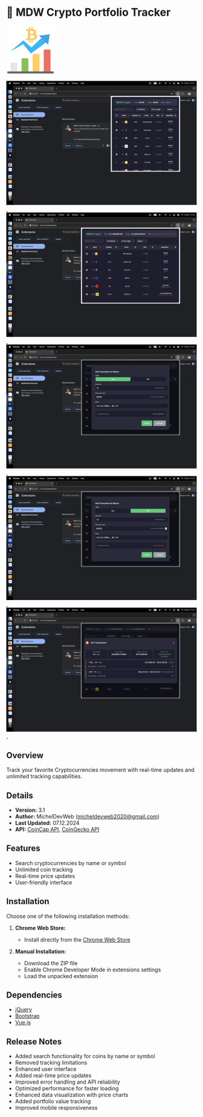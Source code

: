 # 🚀 MDW Crypto Portfolio Tracker

![Logo](/vue/public/icons/icon128.png)

![Screenshot](/vue/public/images/img-1.PNG),
![Screenshot](/vue/public/images/img-2.PNG),
![Screenshot](/vue/public/images/img-3.PNG),
![Screenshot](/vue/public/images/img-4.PNG),
![Screenshot](/vue/public/images/img-5.PNG),

## Overview

Track your favorite Cryptocurrencies movement with real-time updates and unlimited tracking capabilities.

## Details

- **Version:** 3.1
- **Author:** MichelDevWeb (micheldevweb2020@gmail.com)
- **Last Updated:** 07.12.2024
- **API:** [CoinCap API](https://docs.coincap.io/), [CoinGecko API](https://www.coingecko.com/api)

## Features

- Search cryptocurrencies by name or symbol
- Unlimited coin tracking
- Real-time price updates
- User-friendly interface

## Installation

Choose one of the following installation methods:

1. **Chrome Web Store:**

   - Install directly from the [Chrome Web Store](https://chromewebstore.google.com/detail/njpeiacpcgcfdojjedocmegpkcljibmk)

2. **Manual Installation:**
   - Download the ZIP file
   - Enable Chrome Developer Mode in extensions settings
   - Load the unpacked extension

## Dependencies

- [jQuery](http://jquery.com/)
- [Bootstrap](http://twitter.github.com/bootstrap/index.html)
- [Vue.js](https://vuejs.org/)

## Release Notes

- Added search functionality for coins by name or symbol
- Removed tracking limitations
- Enhanced user interface
- Added real-time price updates
- Improved error handling and API reliability
- Optimized performance for faster loading
- Enhanced data visualization with price charts
- Added portfolio value tracking
- Improved mobile responsiveness
